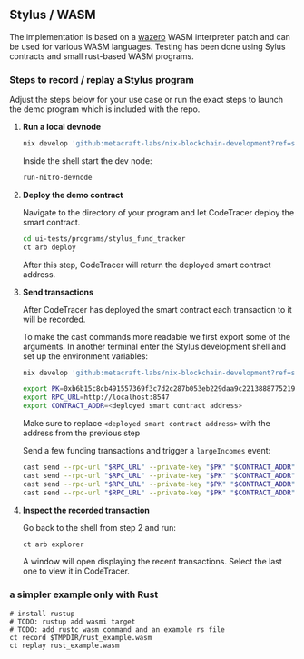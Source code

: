 ## Stylus / WASM

The implementation is based on a [wazero]() WASM interpreter patch and can be used for various WASM languages.
Testing has been done using Sylus contracts and small rust-based WASM programs.

### Steps to record / replay a Stylus program

Adjust the steps below for your use case or run the exact steps to launch the demo program which is included with the repo.

1. **Run a local devnode**

   ```bash
   nix develop 'github:metacraft-labs/nix-blockchain-development?ref=stylus-tools#stylus'
   ```

   Inside the shell start the dev node:

   ```bash
   run-nitro-devnode
   ```

2. **Deploy the demo contract**

   Navigate to the directory of your program and let CodeTracer deploy the smart contract.

   ```bash
   cd ui-tests/programs/stylus_fund_tracker
   ct arb deploy
   ```
   After this step, CodeTracer will return the deployed smart contract address.

3. **Send transactions**

   After CodeTracer has deployed the smart contract each transaction to it will be recorded.

   To make the cast commands more readable we first export some of the arguments.
   In another terminal enter the Stylus development shell and set up the environment variables:

   ```bash
   nix develop 'github:metacraft-labs/nix-blockchain-development?ref=stylus-tools#stylus'

   export PK=0xb6b15c8cb491557369f3c7d2c287b053eb229daa9c22138887752191c9520659
   export RPC_URL=http://localhost:8547
   export CONTRACT_ADDR=<deployed smart contract address>
   ```

   Make sure to replace `<deployed smart contract address>` with the address from the previous step 

   

   Send a few funding transactions and trigger a `largeIncomes` event:

   ```bash
   cast send --rpc-url "$RPC_URL" --private-key "$PK" "$CONTRACT_ADDR" "fund(uint256)" 9  -vvvvv --priority-gas-price 0.01ether --gas-price 0.00000001ether --gas-limit 10000000
   cast send --rpc-url "$RPC_URL" --private-key "$PK" "$CONTRACT_ADDR" "fund(uint256)" 6  -vvvvv --priority-gas-price 0.01ether --gas-price 0.00000001ether --gas-limit 10000000
   cast send --rpc-url "$RPC_URL" --private-key "$PK" "$CONTRACT_ADDR" "fund(uint256)" 11 -vvvvv --priority-gas-price 0.01ether --gas-price 0.00000001ether --gas-limit 10000000
   cast send --rpc-url "$RPC_URL" --private-key "$PK" "$CONTRACT_ADDR" "largeIncomes(uint256)" 7 -vvvvv --priority-gas-price 0.01ether --gas-price 0.00000001ether --gas-limit 10000000
   ```

4. **Inspect the recorded transaction**

   Go back to the shell from step&nbsp;2 and run:

   ```bash
   ct arb explorer
   ```

   A window will open displaying the recent transactions. Select the last one to view it in CodeTracer.

### a simpler example only with Rust

```
# install rustup
# TODO: rustup add wasmi target 
# TODO: add rustc wasm command and an example rs file
ct record $TMPDIR/rust_example.wasm
ct replay rust_example.wasm
```
